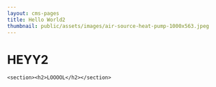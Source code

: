 ```yaml
---
layout: cms-pages
title: Hello World2
thumbnail: public/assets/images/air-source-heat-pump-1000x563.jpeg
---
```

# HEYY2

```
<section><h2>LOOOOL</h2></section>
```
